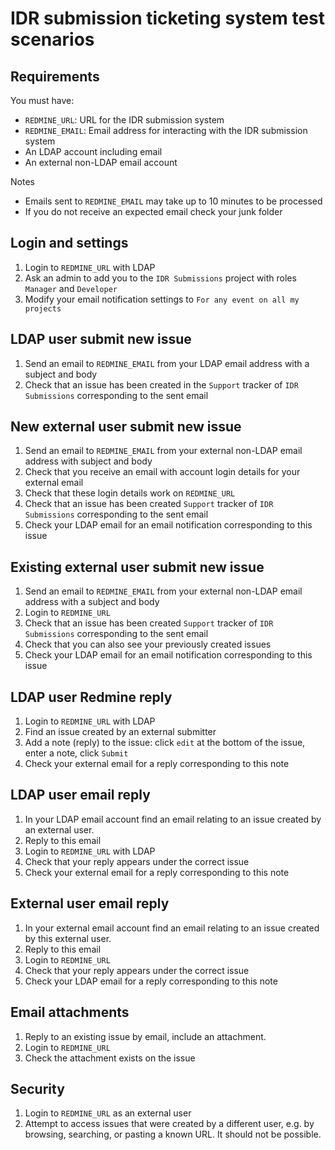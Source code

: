 # IDR submission ticketing system test scenarios

## Requirements
You must have:
- `REDMINE_URL`: URL for the IDR submission system
- `REDMINE_EMAIL`: Email address for interacting with the IDR submission system
- An LDAP account including email
- An external non-LDAP email account

Notes
- Emails sent to `REDMINE_EMAIL` may take up to 10 minutes to be processed
- If you do not receive an expected email check your junk folder

## Login and settings
1. Login to `REDMINE_URL` with LDAP
2. Ask an admin to add you to the `IDR Submissions` project with roles `Manager` and `Developer`
3. Modify your email notification settings to `For any event on all my projects`

## LDAP user submit new issue
1. Send an email to `REDMINE_EMAIL` from your LDAP email address with a subject and body
2. Check that an issue has been created in the `Support` tracker of `IDR Submissions` corresponding to the sent email

## New external user submit new issue
1. Send an email to `REDMINE_EMAIL` from your external non-LDAP email address with subject and body
2. Check that you receive an email with account login details for your external email
3. Check that these login details work on `REDMINE_URL`
4. Check that an issue has been created `Support` tracker of `IDR Submissions` corresponding to the sent email
5. Check your LDAP email for an email notification corresponding to this issue

## Existing external user submit new issue
1. Send an email to `REDMINE_EMAIL` from your external non-LDAP email address with a subject and body
3. Login to `REDMINE_URL`
4. Check that an issue has been created `Support` tracker of `IDR Submissions` corresponding to the sent email
5. Check that you can also see your previously created issues
6. Check your LDAP email for an email notification corresponding to this issue

## LDAP user Redmine reply
1. Login to `REDMINE_URL` with LDAP
2. Find an issue created by an external submitter
3. Add a note (reply) to the issue: click `edit` at the bottom of the issue, enter a note, click `Submit`
4. Check your external email for a reply corresponding to this note

## LDAP user email reply
1. In your LDAP email account find an email relating to an issue created by an external user.
2. Reply to this email
3. Login to `REDMINE_URL` with LDAP
4. Check that your reply appears under the correct issue
5. Check your external email for a reply corresponding to this note

## External user email reply
1. In your external email account find an email relating to an issue created by this external user.
2. Reply to this email
3. Login to `REDMINE_URL`
4. Check that your reply appears under the correct issue
5. Check your LDAP email for a reply corresponding to this note

## Email attachments
1. Reply to an existing issue by email, include an attachment.
2. Login to `REDMINE_URL`
3. Check the attachment exists on the issue

## Security
1. Login to `REDMINE_URL` as an external user
2. Attempt to access issues that were created by a different user, e.g. by browsing, searching, or pasting a known URL. It should not be possible.
